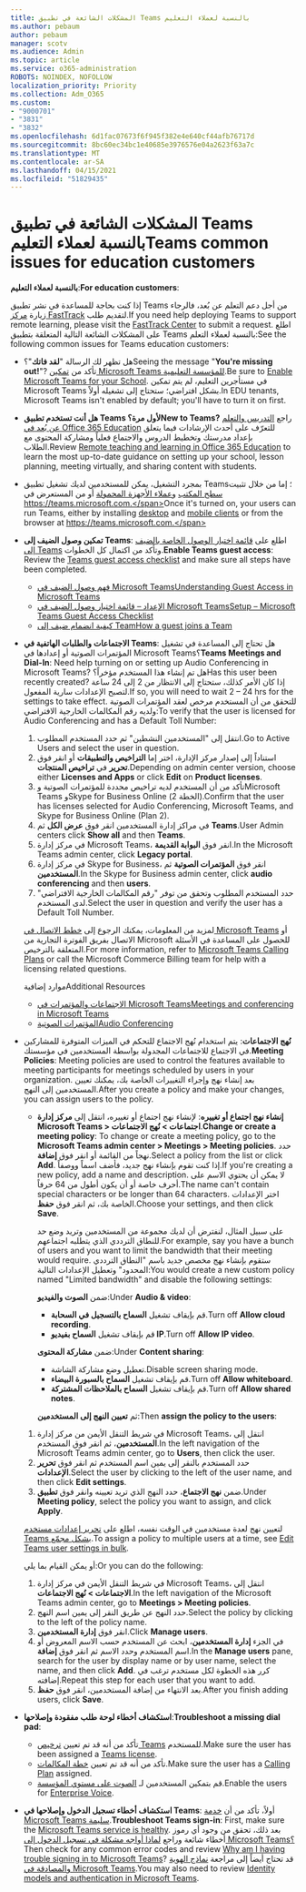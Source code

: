 ```yaml
---
title: المشكلات الشائعة في تطبيق Teams بالنسبة لعملاء التعليم
ms.author: pebaum
author: pebaum
manager: scotv
ms.audience: Admin
ms.topic: article
ms.service: o365-administration
ROBOTS: NOINDEX, NOFOLLOW
localization_priority: Priority
ms.collection: Adm_O365
ms.custom:
- "9000701"
- "3831"
- "3832"
ms.openlocfilehash: 6d1fac07673f6f945f382e4e640cf44afb76717d
ms.sourcegitcommit: 8bc60ec34bc1e40685e3976576e04a2623f63a7c
ms.translationtype: MT
ms.contentlocale: ar-SA
ms.lasthandoff: 04/15/2021
ms.locfileid: "51829435"
---
```

# <a name="teams-common-issues-for-education-customers"></a><span data-ttu-id="b553f-102">المشكلات الشائعة في تطبيق Teams بالنسبة لعملاء التعليم</span><span class="sxs-lookup"><span data-stu-id="b553f-102">Teams common issues for education customers</span></span>

<span data-ttu-id="b553f-103">**بالنسبة لعملاء التعليم**:</span><span class="sxs-lookup"><span data-stu-id="b553f-103">**For education customers**:</span></span>

<span data-ttu-id="b553f-104">إذا كنت بحاجة للمساعدة في نشر تطبيق Teams من أجل دعم التعلم عن بُعد، فالرجاء زيارة [مركز FastTrack](https://www.microsoft.com/fasttrack) لتقديم طلب.</span><span class="sxs-lookup"><span data-stu-id="b553f-104">If you need help deploying Teams to support remote learning, please visit the [FastTrack Center](https://www.microsoft.com/fasttrack) to submit a request.</span></span> <span data-ttu-id="b553f-105">اطلع على المشكلات الشائعة التالية المتعلقة بتطبيق Teams بالنسبة لعملاء التعلم:</span><span class="sxs-lookup"><span data-stu-id="b553f-105">See the following common issues for Teams education customers:</span></span>

- <span data-ttu-id="b553f-106">هل تظهر لك الرسالة "**لقد فاتك**"؟</span><span class="sxs-lookup"><span data-stu-id="b553f-106">Seeing the message "**You're missing out!**"?</span></span> <span data-ttu-id="b553f-107">تأكد من [تمكين Microsoft Teams للمؤسسة التعليمية](https://docs.microsoft.com/microsoft-365/education/intune-edu-trial/enable-microsoft-teams).</span><span class="sxs-lookup"><span data-stu-id="b553f-107">Be sure to [Enable Microsoft Teams for your School](https://docs.microsoft.com/microsoft-365/education/intune-edu-trial/enable-microsoft-teams).</span></span> <span data-ttu-id="b553f-108">في مستأجرين التعليم، لم يتم تمكين Microsoft Teams بشكل افتراضي؛ ستحتاج إلى تشغيله أولاً.</span><span class="sxs-lookup"><span data-stu-id="b553f-108">In EDU tenants, Microsoft Teams isn't enabled by default; you'll have to turn it on first.</span></span>

- <span data-ttu-id="b553f-109">**هل أنت تستخدم تطبيق Teams لأول مرة؟**</span><span class="sxs-lookup"><span data-stu-id="b553f-109">**New to Teams?**</span></span> <span data-ttu-id="b553f-110">راجع [التدريس والتعلم عن بُعد في Office 365 Education](https://support.office.com/article/remote-teaching-and-learning-in-office-365-education-f651ccae-7b65-478b-8366-51bb884025c4) للتعرّف على أحدث الإرشادات فيما يتعلق بإعداد مدرستك وتخطيط الدروس والاجتماع فعلياً ومشاركة المحتوى مع الطلاب.</span><span class="sxs-lookup"><span data-stu-id="b553f-110">Review [Remote teaching and learning in Office 365 Education](https://support.office.com/article/remote-teaching-and-learning-in-office-365-education-f651ccae-7b65-478b-8366-51bb884025c4) to learn the most up-to-date guidance on setting up your school, lesson planning, meeting virtually, and sharing content with students.</span></span>

- <span data-ttu-id="b553f-111">بمجرد التشغيل، يمكن للمستخدمين لديك تشغيل تطبيق Teams؛ إما من خلال تثبيت [سطح المكتب](https://docs.microsoft.com/MicrosoftTeams/get-clients#desktop-client) و[عملاء الأجهزة المحمولة](https://docs.microsoft.com/MicrosoftTeams/get-clients#mobile-clients) أو من المستعرض في https://teams.microsoft.com.</span><span class="sxs-lookup"><span data-stu-id="b553f-111">Once it's turned on, your users can run Teams, either by installing [desktop](https://docs.microsoft.com/MicrosoftTeams/get-clients#desktop-client) and [mobile clients](https://docs.microsoft.com/MicrosoftTeams/get-clients#mobile-clients) or from the browser at https://teams.microsoft.com.</span></span>

- <span data-ttu-id="b553f-112">**تمكين وصول الضيف إلى Teams**: اطلع على [قائمة اختيار الوصول الخاصة بالضيف إلى Teams](https://docs.microsoft.com/microsoftteams/guest-access-checklist) وتأكد من اكتمال كل الخطوات.</span><span class="sxs-lookup"><span data-stu-id="b553f-112">**Enable Teams guest access**: Review the [Teams guest access checklist](https://docs.microsoft.com/microsoftteams/guest-access-checklist) and make sure all steps have been completed.</span></span>
    - [<span data-ttu-id="b553f-113">فهم وصول الضيف في Microsoft Teams</span><span class="sxs-lookup"><span data-stu-id="b553f-113">Understanding Guest Access in Microsoft Teams</span></span>](https://docs.microsoft.com/microsoftteams/guest-access)
    - [<span data-ttu-id="b553f-114">الإعداد – قائمة اختيار وصول الضيف في Microsoft Teams</span><span class="sxs-lookup"><span data-stu-id="b553f-114">Setup – Microsoft Teams Guest Access Checklist</span></span>](https://docs.microsoft.com/microsoftteams/guest-access-checklist)
    - [<span data-ttu-id="b553f-115">كيفية انضمام ضيف إلى Team</span><span class="sxs-lookup"><span data-stu-id="b553f-115">How a guest joins a Team</span></span>](https://docs.microsoft.com/microsoftteams/guest-joins)

- <span data-ttu-id="b553f-116">**الاجتماعات والطلبات الهاتفية في Teams**: هل تحتاج إلى المساعدة في تشغيل المؤتمرات الصوتية أو إعدادها في Microsoft Teams؟</span><span class="sxs-lookup"><span data-stu-id="b553f-116">**Teams Meetings and Dial-In**: Need help turning on or setting up Audio Conferencing in Microsoft Teams?</span></span> <span data-ttu-id="b553f-117">هل تم إنشاء هذا المستخدم مؤخراً؟</span><span class="sxs-lookup"><span data-stu-id="b553f-117">Has this user been recently created?</span></span> <span data-ttu-id="b553f-118">إذا كان الأمر كذلك، ستحتاج إلى الانتظار من 2 إلى 24 ساعة لتصبح الإعدادات سارية المفعول.</span><span class="sxs-lookup"><span data-stu-id="b553f-118">If so, you will need to wait 2 – 24 hrs for the settings to take effect.</span></span> <span data-ttu-id="b553f-119">للتحقق من أن المستخدم مرخص لعقد المؤتمرات الصوتية ولديه رقم المكالمات الخارجية الافتراضي:</span><span class="sxs-lookup"><span data-stu-id="b553f-119">To verify that the user is licensed for Audio Conferencing and has a Default Toll Number:</span></span>
    1. <span data-ttu-id="b553f-120">انتقل إلى "المستخدمين النشطين" ثم حدد المستخدم المطلوب.</span><span class="sxs-lookup"><span data-stu-id="b553f-120">Go to Active Users and select the user in question.</span></span>
    2. <span data-ttu-id="b553f-121">استناداً إلى إصدار مركز الإدارة، اختر إما **التراخيص والتطبيقات** أو انقر فوق **تحرير** في **تراخيص المنتجات**.</span><span class="sxs-lookup"><span data-stu-id="b553f-121">Depending on admin center version, choose either **Licenses and Apps** or click **Edit** on **Product licenses**.</span></span>
    3. <span data-ttu-id="b553f-122">تأكد من أن المستخدم لديه تراخيص محددة للمؤتمرات الصوتية وMicrosoft Teams وSkype for Business Online (الخطة 2).</span><span class="sxs-lookup"><span data-stu-id="b553f-122">Confirm that the user has licenses selected for Audio Conferencing, Microsoft Teams, and Skype for Business Online (Plan 2).</span></span>
    4. <span data-ttu-id="b553f-123">في مراكز إدارة المستخدمين انقر فوق **عرض الكل** ثم **Teams**.</span><span class="sxs-lookup"><span data-stu-id="b553f-123">User Admin centers click **Show all** and then **Teams**.</span></span>
    5. <span data-ttu-id="b553f-124">في مركز إدارة Microsoft Teams، انقر فوق **البوابة القديمة**.</span><span class="sxs-lookup"><span data-stu-id="b553f-124">In the Microsoft Teams admin center, click **Legacy portal**.</span></span>
    6. <span data-ttu-id="b553f-125">في مركز إدارة Skype for Business، انقر فوق **المؤتمرات الصوتية** ثم **المستخدمين**.</span><span class="sxs-lookup"><span data-stu-id="b553f-125">In the Skype for Business admin center, click **audio conferencing** and then **users**.</span></span>
    7. <span data-ttu-id="b553f-126">حدد المستخدم المطلوب وتحقق من توفر "رقم المكالمات الخارجية الافتراضي" لدى المستخدم.</span><span class="sxs-lookup"><span data-stu-id="b553f-126">Select the user in question and verify the user has a Default Toll Number.</span></span>

    <span data-ttu-id="b553f-127">لمزيد من المعلومات، يمكنك الرجوع إلى [خطط الاتصال في Microsoft Teams](https://docs.microsoft.com/microsoftteams/calling-plans-for-office-365) أو الاتصال بفريق الفوترة التجارية من Microsoft للحصول على المساعدة في الأسئلة المتعلقة بالترخيص.</span><span class="sxs-lookup"><span data-stu-id="b553f-127">For more information, refer to [Microsoft Teams Calling Plans](https://docs.microsoft.com/microsoftteams/calling-plans-for-office-365) or call the Microsoft Commerce Billing team for help with a licensing related questions.</span></span>

    <span data-ttu-id="b553f-128">موارد إضافية</span><span class="sxs-lookup"><span data-stu-id="b553f-128">Additional Resources</span></span>

    - [<span data-ttu-id="b553f-129">الاجتماعات والمؤتمرات في Microsoft Teams</span><span class="sxs-lookup"><span data-stu-id="b553f-129">Meetings and conferencing in Microsoft Teams</span></span>](https://docs.microsoft.com/microsoftteams/deploy-meetings-microsoft-teams-landing-page)
    - [<span data-ttu-id="b553f-130">المؤتمرات الصوتية</span><span class="sxs-lookup"><span data-stu-id="b553f-130">Audio Conferencing</span></span>](https://docs.microsoft.com/microsoftteams/audio-conferencing-in-office-365)

- <span data-ttu-id="b553f-131">**نُهج الاجتماعات**: يتم استخدام نُهج الاجتماع للتحكم في الميزات المتوفرة للمشاركين في الاجتماع للاجتماعات المجدولة بواسطة المستخدمين في مؤسستك.</span><span class="sxs-lookup"><span data-stu-id="b553f-131">**Meeting Policies**: Meeting policies are used to control the features available to meeting participants for meetings scheduled by users in your organization.</span></span> <span data-ttu-id="b553f-132">بعد إنشاء نهج وإجراء التغييرات الخاصة بك، يمكنك تعيين المستخدمين إلى النهج.</span><span class="sxs-lookup"><span data-stu-id="b553f-132">After you create a policy and make your changes, you can assign users to the policy.</span></span>

    - <span data-ttu-id="b553f-133">**إنشاء نهج اجتماع أو تغييره**: لإنشاء نهج اجتماع أو تغييره، انتقل إلى **مركز إدارة Microsoft Teams > اجتماعات > نُهج الاجتماعات**.</span><span class="sxs-lookup"><span data-stu-id="b553f-133">**Change or create a meeting policy**: To change or create a meeting policy, go to the **Microsoft Teams admin center > Meetings > Meeting policies**.</span></span> <span data-ttu-id="b553f-134">حدد نهجاً من القائمة أو انقر فوق **إضافة**.</span><span class="sxs-lookup"><span data-stu-id="b553f-134">Select a policy from the list or click **Add**.</span></span> <span data-ttu-id="b553f-135">إذا كنت تقوم بإنشاء نهج جديد، فأضف اسماً ووصفاً.</span><span class="sxs-lookup"><span data-stu-id="b553f-135">If you're creating a new policy, add a name and description.</span></span> <span data-ttu-id="b553f-136">لا يمكن أن يحتوي الاسم على أحرف خاصة أو أن يكون أطول من 64 حرفاً.</span><span class="sxs-lookup"><span data-stu-id="b553f-136">The name can't contain special characters or be longer than 64 characters.</span></span> <span data-ttu-id="b553f-137">اختر الإعدادات الخاصة بك، ثم انقر فوق **حفظ**.</span><span class="sxs-lookup"><span data-stu-id="b553f-137">Choose your settings, and then click **Save**.</span></span> 
    
        <span data-ttu-id="b553f-138">على سبيل المثال، لنفترض أن لديك مجموعة من المستخدمين وتريد وضع حد للنطاق الترددي الذي يتطلبه اجتماعهم.</span><span class="sxs-lookup"><span data-stu-id="b553f-138">For example, say you have a bunch of users and you want to limit the bandwidth that their meeting would require.</span></span> <span data-ttu-id="b553f-139">ستقوم بإنشاء نهج مخصص جديد باسم "النطاق الترددي المحدود" وتعطيل الإعدادات التالية:</span><span class="sxs-lookup"><span data-stu-id="b553f-139">You would create a new custom policy named "Limited bandwidth" and disable the following settings:</span></span>

        <span data-ttu-id="b553f-140">ضمن **الصوت والفيديو**:</span><span class="sxs-lookup"><span data-stu-id="b553f-140">Under **Audio & video**:</span></span>
        - <span data-ttu-id="b553f-141">قم بإيقاف تشغيل **السماح بالتسجيل في السحابة**.</span><span class="sxs-lookup"><span data-stu-id="b553f-141">Turn off **Allow cloud recording**.</span></span>
        - <span data-ttu-id="b553f-142">قم بإيقاف تشغيل **السماح بفيديو IP**.</span><span class="sxs-lookup"><span data-stu-id="b553f-142">Turn off **Allow IP video**.</span></span>

        <span data-ttu-id="b553f-143">ضمن **مشاركة المحتوى**:</span><span class="sxs-lookup"><span data-stu-id="b553f-143">Under **Content sharing**:</span></span>

        - <span data-ttu-id="b553f-144">تعطيل وضع مشاركة الشاشة.</span><span class="sxs-lookup"><span data-stu-id="b553f-144">Disable screen sharing mode.</span></span>
        - <span data-ttu-id="b553f-145">قم بإيقاف تشغيل **السماح بالسبورة البيضاء**.</span><span class="sxs-lookup"><span data-stu-id="b553f-145">Turn off **Allow whiteboard**.</span></span>
        - <span data-ttu-id="b553f-146">قم بإيقاف تشغيل **السماح بالملاحظات المشتركة**.</span><span class="sxs-lookup"><span data-stu-id="b553f-146">Turn off **Allow shared notes**.</span></span>

        <span data-ttu-id="b553f-147">ثم **تعيين النهج إلى المستخدمين**:</span><span class="sxs-lookup"><span data-stu-id="b553f-147">Then **assign the policy to the users**:</span></span>

    1. <span data-ttu-id="b553f-148">في شريط التنقل الأيمن من مركز إدارة Microsoft Teams، انتقل إلى **المستخدمين**، ثم انقر فوق المستخدم.</span><span class="sxs-lookup"><span data-stu-id="b553f-148">In the left navigation of the Microsoft Teams admin center, go to **Users**, then click the user.</span></span>
    2. <span data-ttu-id="b553f-149">حدد المستخدم بالنقر إلى يمين اسم المستخدم ثم انقر فوق **تحرير الإعدادات**.</span><span class="sxs-lookup"><span data-stu-id="b553f-149">Select the user by clicking to the left of the user name, and then click **Edit settings**.</span></span>
    3. <span data-ttu-id="b553f-150">ضمن **نهج الاجتماع**، حدد النهج الذي تريد تعيينه وانقر فوق **تطبيق**.</span><span class="sxs-lookup"><span data-stu-id="b553f-150">Under **Meeting policy**, select the policy you want to assign, and click **Apply**.</span></span>

    <span data-ttu-id="b553f-151">لتعيين نهج لعدة مستخدمين في الوقت نفسه، اطلع على [تحرير إعدادات مستخدم Teams بشكل مجمّع](https://docs.microsoft.com/microsoftteams/edit-user-settings-in-bulk).</span><span class="sxs-lookup"><span data-stu-id="b553f-151">To assign a policy to multiple users at a time, see [Edit Teams user settings in bulk](https://docs.microsoft.com/microsoftteams/edit-user-settings-in-bulk).</span></span>

    <span data-ttu-id="b553f-152">أو يمكن القيام بما يلي:</span><span class="sxs-lookup"><span data-stu-id="b553f-152">Or you can do the following:</span></span>
    1. <span data-ttu-id="b553f-153">في شريط التنقل الأيمن في مركز إدارة Microsoft Teams، انتقل إلى **الاجتماعات > نُهج الاجتماعات**.</span><span class="sxs-lookup"><span data-stu-id="b553f-153">In the left navigation of the Microsoft Teams admin center, go to **Meetings > Meeting policies**.</span></span>
    2. <span data-ttu-id="b553f-154">حدد النهج عن طريق النقر إلى يمين اسم النهج.</span><span class="sxs-lookup"><span data-stu-id="b553f-154">Select the policy by clicking to the left of the policy name.</span></span>
    3. <span data-ttu-id="b553f-155">انقر فوق **إدارة المستخدمين**.</span><span class="sxs-lookup"><span data-stu-id="b553f-155">Click **Manage users**.</span></span>
    4. <span data-ttu-id="b553f-156">في الجزء **إدارة المستخدمين**، ابحث عن المستخدم حسب الاسم المعروض أو اسم المستخدم وحدد الاسم ثم انقر فوق **إضافة**.</span><span class="sxs-lookup"><span data-stu-id="b553f-156">In the **Manage users** pane, search for the user by display name or by user name, select the name, and then click **Add**.</span></span> <span data-ttu-id="b553f-157">كرر هذه الخطوة لكل مستخدم ترغب في إضافته.</span><span class="sxs-lookup"><span data-stu-id="b553f-157">Repeat this step for each user that you want to add.</span></span>
    5. <span data-ttu-id="b553f-158">بعد الانتهاء من إضافة المستخدمين، انقر فوق **حفظ**.</span><span class="sxs-lookup"><span data-stu-id="b553f-158">After you finish adding users, click **Save**.</span></span>

- <span data-ttu-id="b553f-159">**استكشاف أخطاء لوحة طلب مفقودة وإصلاحها**:</span><span class="sxs-lookup"><span data-stu-id="b553f-159">**Troubleshoot a missing dial pad**:</span></span>
    - <span data-ttu-id="b553f-160">تأكد من أنه قد تم تعيين [ترخيص Teams](https://docs.microsoft.com/MicrosoftTeams/assign-teams-licenses) للمستخدم.</span><span class="sxs-lookup"><span data-stu-id="b553f-160">Make sure the user has been assigned a [Teams license](https://docs.microsoft.com/MicrosoftTeams/assign-teams-licenses).</span></span>
    - <span data-ttu-id="b553f-161">تأكد من أنه قد تم تعيين [خطة المكالمات](https://docs.microsoft.com/MicrosoftTeams/calling-plan-landing-page).</span><span class="sxs-lookup"><span data-stu-id="b553f-161">Make sure the user has a [Calling Plan](https://docs.microsoft.com/MicrosoftTeams/calling-plan-landing-page) assigned.</span></span>
    - <span data-ttu-id="b553f-162">قم بتمكين المستخدمين لـ [الصوت على مستوي المؤسسة](https://docs.microsoft.com/skypeforbusiness/skype-for-business-hybrid-solutions/plan-your-phone-system-cloud-pbx-solution/enable-users-for-enterprise-voice-online-and-phone-system-voicemail#to-enable-your-users-for-phone-system-in-office-365-voice-and-voicemail).</span><span class="sxs-lookup"><span data-stu-id="b553f-162">Enable the users for [Enterprise Voice](https://docs.microsoft.com/skypeforbusiness/skype-for-business-hybrid-solutions/plan-your-phone-system-cloud-pbx-solution/enable-users-for-enterprise-voice-online-and-phone-system-voicemail#to-enable-your-users-for-phone-system-in-office-365-voice-and-voicemail).</span></span>

- <span data-ttu-id="b553f-163">**استكشاف أخطاء تسجيل الدخول وإصلاحها في Teams**: أولاً، تأكد من أن [خدمة Microsoft Teams سليمة](https://admin.microsoft.com/Adminportal/Home?source=applauncher#/servicehealth).</span><span class="sxs-lookup"><span data-stu-id="b553f-163">**Troubleshoot Teams sign-in**: First, make sure the [Microsoft Teams service is healthy](https://admin.microsoft.com/Adminportal/Home?source=applauncher#/servicehealth).</span></span> <span data-ttu-id="b553f-164">بعد ذلك، تحقق من وجود أي رموز أخطاء شائعة وراجع [لماذا أواجه مشكلة في تسجيل الدخول إلى Microsoft Teams؟](https://support.office.com/article/a02f683b-61a3-4008-9447-ee60c5593b0f)</span><span class="sxs-lookup"><span data-stu-id="b553f-164">Then check for any common error codes and review [Why am I having trouble signing in to Microsoft Teams](https://support.office.com/article/a02f683b-61a3-4008-9447-ee60c5593b0f)?</span></span> <span data-ttu-id="b553f-165">قد تحتاج أيضاً إلى مراجعة [نماذج الهوية والمصادقة في Microsoft Teams](https://docs.microsoft.com/MicrosoftTeams/identify-models-authentication).</span><span class="sxs-lookup"><span data-stu-id="b553f-165">You may also need to review [Identity models and authentication in Microsoft Teams](https://docs.microsoft.com/MicrosoftTeams/identify-models-authentication).</span></span>
